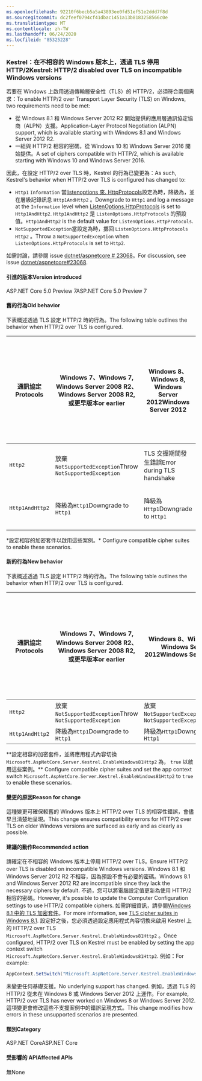 ```yaml
---
ms.openlocfilehash: 92210f6becb5a5a43893ee0fd51ef51e2ddd7f8d
ms.sourcegitcommit: dc2feef0794cf41dbac1451a13b8183258566c0e
ms.translationtype: MT
ms.contentlocale: zh-TW
ms.lasthandoff: 06/24/2020
ms.locfileid: "85325228"
---
```

### <a name="kestrel-http2-disabled-over-tls-on-incompatible-windows-versions"></a><span data-ttu-id="abcb0-101">Kestrel：在不相容的 Windows 版本上，透過 TLS 停用 HTTP/2</span><span class="sxs-lookup"><span data-stu-id="abcb0-101">Kestrel: HTTP/2 disabled over TLS on incompatible Windows versions</span></span>

<span data-ttu-id="abcb0-102">若要在 Windows 上啟用透過傳輸層安全性（TLS）的 HTTP/2，必須符合兩個需求：</span><span class="sxs-lookup"><span data-stu-id="abcb0-102">To enable HTTP/2 over Transport Layer Security (TLS) on Windows, two requirements need to be met:</span></span>

- <span data-ttu-id="abcb0-103">從 Windows 8.1 和 Windows Server 2012 R2 開始提供的應用層通訊協定協商（ALPN）支援。</span><span class="sxs-lookup"><span data-stu-id="abcb0-103">Application-Layer Protocol Negotiation (ALPN) support, which is available starting with Windows 8.1 and Windows Server 2012 R2.</span></span>
- <span data-ttu-id="abcb0-104">一組與 HTTP/2 相容的密碼，從 Windows 10 和 Windows Server 2016 開始提供。</span><span class="sxs-lookup"><span data-stu-id="abcb0-104">A set of ciphers compatible with HTTP/2, which is available starting with Windows 10 and Windows Server 2016.</span></span>

<span data-ttu-id="abcb0-105">因此，在設定 HTTP/2 over TLS 時，Kestrel 的行為已變更為：</span><span class="sxs-lookup"><span data-stu-id="abcb0-105">As such, Kestrel's behavior when HTTP/2 over TLS is configured has changed to:</span></span>

- <span data-ttu-id="abcb0-106">`Http1` `Information` 當[listenoptions 來. HttpProtocols](/dotnet/api/microsoft.aspnetcore.server.kestrel.core.httpprotocols)設定為時，降級為，並在層級記錄訊息 `Http1AndHttp2` 。</span><span class="sxs-lookup"><span data-stu-id="abcb0-106">Downgrade to `Http1` and log a message at the `Information` level when [ListenOptions.HttpProtocols](/dotnet/api/microsoft.aspnetcore.server.kestrel.core.httpprotocols) is set to `Http1AndHttp2`.</span></span> <span data-ttu-id="abcb0-107">`Http1AndHttp2` 是 `ListenOptions.HttpProtocols` 的預設值。</span><span class="sxs-lookup"><span data-stu-id="abcb0-107">`Http1AndHttp2` is the default value for `ListenOptions.HttpProtocols`.</span></span>
- <span data-ttu-id="abcb0-108">`NotSupportedException`當設定為時，擲回 `ListenOptions.HttpProtocols` `Http2` 。</span><span class="sxs-lookup"><span data-stu-id="abcb0-108">Throw a `NotSupportedException` when `ListenOptions.HttpProtocols` is set to `Http2`.</span></span>

<span data-ttu-id="abcb0-109">如需討論，請參閱 issue [dotnet/aspnetcore # 23068](https://github.com/dotnet/aspnetcore/issues/23068)。</span><span class="sxs-lookup"><span data-stu-id="abcb0-109">For discussion, see issue [dotnet/aspnetcore#23068](https://github.com/dotnet/aspnetcore/issues/23068).</span></span>

#### <a name="version-introduced"></a><span data-ttu-id="abcb0-110">引進的版本</span><span class="sxs-lookup"><span data-stu-id="abcb0-110">Version introduced</span></span>

<span data-ttu-id="abcb0-111">ASP.NET Core 5.0 Preview 7</span><span class="sxs-lookup"><span data-stu-id="abcb0-111">ASP.NET Core 5.0 Preview 7</span></span>

#### <a name="old-behavior"></a><span data-ttu-id="abcb0-112">舊的行為</span><span class="sxs-lookup"><span data-stu-id="abcb0-112">Old behavior</span></span>

<span data-ttu-id="abcb0-113">下表概述透過 TLS 設定 HTTP/2 時的行為。</span><span class="sxs-lookup"><span data-stu-id="abcb0-113">The following table outlines the behavior when HTTP/2 over TLS is configured.</span></span>

| <span data-ttu-id="abcb0-114">通訊協定</span><span class="sxs-lookup"><span data-stu-id="abcb0-114">Protocols</span></span> | <span data-ttu-id="abcb0-115">Windows 7、</span><span class="sxs-lookup"><span data-stu-id="abcb0-115">Windows 7,</span></span><br /><span data-ttu-id="abcb0-116">Windows Server 2008 R2、</span><span class="sxs-lookup"><span data-stu-id="abcb0-116">Windows Server 2008 R2,</span></span><br /><span data-ttu-id="abcb0-117">或更早版本</span><span class="sxs-lookup"><span data-stu-id="abcb0-117">or earlier</span></span> | <span data-ttu-id="abcb0-118">Windows 8、</span><span class="sxs-lookup"><span data-stu-id="abcb0-118">Windows 8,</span></span><br /><span data-ttu-id="abcb0-119">Windows Server 2012</span><span class="sxs-lookup"><span data-stu-id="abcb0-119">Windows Server 2012</span></span> | <span data-ttu-id="abcb0-120">Windows 8.1</span><span class="sxs-lookup"><span data-stu-id="abcb0-120">Windows 8.1,</span></span><br /><span data-ttu-id="abcb0-121">Windows Server 2012 R2</span><span class="sxs-lookup"><span data-stu-id="abcb0-121">Windows Server 2012 R2</span></span> | <span data-ttu-id="abcb0-122">Windows 10、</span><span class="sxs-lookup"><span data-stu-id="abcb0-122">Windows 10,</span></span><br /><span data-ttu-id="abcb0-123">Windows Server 2016、</span><span class="sxs-lookup"><span data-stu-id="abcb0-123">Windows Server 2016,</span></span><br /><span data-ttu-id="abcb0-124">或更新版本</span><span class="sxs-lookup"><span data-stu-id="abcb0-124">or newer</span></span> |
|---------------|-----------------------------------------------|--------------------------------|-------------------------------------|------------------------------------------|
| `Http2`         | <span data-ttu-id="abcb0-125">放棄`NotSupportedException`</span><span class="sxs-lookup"><span data-stu-id="abcb0-125">Throw `NotSupportedException`</span></span>                   | <span data-ttu-id="abcb0-126">TLS 交握期間發生錯誤</span><span class="sxs-lookup"><span data-stu-id="abcb0-126">Error during TLS handshake</span></span>     | <span data-ttu-id="abcb0-127">TLS 交握期間發生錯誤&ast;</span><span class="sxs-lookup"><span data-stu-id="abcb0-127">Error during TLS handshake &ast;</span></span>     | <span data-ttu-id="abcb0-128">沒有錯誤</span><span class="sxs-lookup"><span data-stu-id="abcb0-128">No error</span></span> |
| `Http1AndHttp2` | <span data-ttu-id="abcb0-129">降級為`Http1`</span><span class="sxs-lookup"><span data-stu-id="abcb0-129">Downgrade to `Http1`</span></span>                    | <span data-ttu-id="abcb0-130">降級為`Http1`</span><span class="sxs-lookup"><span data-stu-id="abcb0-130">Downgrade to `Http1`</span></span>     | <span data-ttu-id="abcb0-131">TLS 交握期間發生錯誤&ast;</span><span class="sxs-lookup"><span data-stu-id="abcb0-131">Error during TLS handshake &ast;</span></span>     | <span data-ttu-id="abcb0-132">沒有錯誤</span><span class="sxs-lookup"><span data-stu-id="abcb0-132">No error</span></span> |

<span data-ttu-id="abcb0-133">&ast;設定相容的加密套件以啟用這些案例。</span><span class="sxs-lookup"><span data-stu-id="abcb0-133">&ast; Configure compatible cipher suites to enable these scenarios.</span></span>

#### <a name="new-behavior"></a><span data-ttu-id="abcb0-134">新的行為</span><span class="sxs-lookup"><span data-stu-id="abcb0-134">New behavior</span></span>

<span data-ttu-id="abcb0-135">下表概述透過 TLS 設定 HTTP/2 時的行為。</span><span class="sxs-lookup"><span data-stu-id="abcb0-135">The following table outlines the behavior when HTTP/2 over TLS is configured.</span></span>

| <span data-ttu-id="abcb0-136">通訊協定</span><span class="sxs-lookup"><span data-stu-id="abcb0-136">Protocols</span></span> | <span data-ttu-id="abcb0-137">Windows 7、</span><span class="sxs-lookup"><span data-stu-id="abcb0-137">Windows 7,</span></span><br /><span data-ttu-id="abcb0-138">Windows Server 2008 R2、</span><span class="sxs-lookup"><span data-stu-id="abcb0-138">Windows Server 2008 R2,</span></span><br /><span data-ttu-id="abcb0-139">或更早版本</span><span class="sxs-lookup"><span data-stu-id="abcb0-139">or earlier</span></span> | <span data-ttu-id="abcb0-140">Windows 8、</span><span class="sxs-lookup"><span data-stu-id="abcb0-140">Windows 8,</span></span><br /><span data-ttu-id="abcb0-141">Windows Server 2012</span><span class="sxs-lookup"><span data-stu-id="abcb0-141">Windows Server 2012</span></span> | <span data-ttu-id="abcb0-142">Windows 8.1</span><span class="sxs-lookup"><span data-stu-id="abcb0-142">Windows 8.1,</span></span><br /><span data-ttu-id="abcb0-143">Windows Server 2012 R2</span><span class="sxs-lookup"><span data-stu-id="abcb0-143">Windows Server 2012 R2</span></span> | <span data-ttu-id="abcb0-144">Windows 10、</span><span class="sxs-lookup"><span data-stu-id="abcb0-144">Windows 10,</span></span><br /><span data-ttu-id="abcb0-145">Windows Server 2016、</span><span class="sxs-lookup"><span data-stu-id="abcb0-145">Windows Server 2016,</span></span><br /><span data-ttu-id="abcb0-146">或更新版本</span><span class="sxs-lookup"><span data-stu-id="abcb0-146">or newer</span></span> |
|---------------|-----------------------------------------------|--------------------------------|-------------------------------------|------------------------------------------|
| `Http2`         | <span data-ttu-id="abcb0-147">放棄`NotSupportedException`</span><span class="sxs-lookup"><span data-stu-id="abcb0-147">Throw `NotSupportedException`</span></span>                   | <span data-ttu-id="abcb0-148">放棄`NotSupportedException`</span><span class="sxs-lookup"><span data-stu-id="abcb0-148">Throw `NotSupportedException`</span></span>     | <span data-ttu-id="abcb0-149">Throw `NotSupportedException`&ast;&ast;</span><span class="sxs-lookup"><span data-stu-id="abcb0-149">Throw `NotSupportedException` &ast;&ast;</span></span>     | <span data-ttu-id="abcb0-150">沒有錯誤</span><span class="sxs-lookup"><span data-stu-id="abcb0-150">No error</span></span> |
| `Http1AndHttp2` | <span data-ttu-id="abcb0-151">降級為`Http1`</span><span class="sxs-lookup"><span data-stu-id="abcb0-151">Downgrade to `Http1`</span></span>                    | <span data-ttu-id="abcb0-152">降級為`Http1`</span><span class="sxs-lookup"><span data-stu-id="abcb0-152">Downgrade to `Http1`</span></span>     | <span data-ttu-id="abcb0-153">降級為 `Http1`&ast;&ast;</span><span class="sxs-lookup"><span data-stu-id="abcb0-153">Downgrade to `Http1` &ast;&ast;</span></span>     | <span data-ttu-id="abcb0-154">沒有錯誤</span><span class="sxs-lookup"><span data-stu-id="abcb0-154">No error</span></span> |

<span data-ttu-id="abcb0-155">&ast;&ast;設定相容的加密套件，並將應用程式內容切換 `Microsoft.AspNetCore.Server.Kestrel.EnableWindows81Http2` 為， `true` 以啟用這些案例。</span><span class="sxs-lookup"><span data-stu-id="abcb0-155">&ast;&ast; Configure compatible cipher suites and set the app context switch `Microsoft.AspNetCore.Server.Kestrel.EnableWindows81Http2` to `true` to enable these scenarios.</span></span>

#### <a name="reason-for-change"></a><span data-ttu-id="abcb0-156">變更的原因</span><span class="sxs-lookup"><span data-stu-id="abcb0-156">Reason for change</span></span>

<span data-ttu-id="abcb0-157">這種變更可確保較舊的 Windows 版本上 HTTP/2 over TLS 的相容性錯誤，會儘早且清楚地呈現。</span><span class="sxs-lookup"><span data-stu-id="abcb0-157">This change ensures compatibility errors for HTTP/2 over TLS on older Windows versions are surfaced as early and as clearly as possible.</span></span>

#### <a name="recommended-action"></a><span data-ttu-id="abcb0-158">建議的動作</span><span class="sxs-lookup"><span data-stu-id="abcb0-158">Recommended action</span></span>

<span data-ttu-id="abcb0-159">請確定在不相容的 Windows 版本上停用 HTTP/2 over TLS。</span><span class="sxs-lookup"><span data-stu-id="abcb0-159">Ensure HTTP/2 over TLS is disabled on incompatible Windows versions.</span></span> <span data-ttu-id="abcb0-160">Windows 8.1 和 Windows Server 2012 R2 不相容，因為預設不會有必要的密碼。</span><span class="sxs-lookup"><span data-stu-id="abcb0-160">Windows 8.1 and Windows Server 2012 R2 are incompatible since they lack the necessary ciphers by default.</span></span> <span data-ttu-id="abcb0-161">不過，您可以將電腦設定值更新為使用 HTTP/2 相容的密碼。</span><span class="sxs-lookup"><span data-stu-id="abcb0-161">However, it's possible to update the Computer Configuration settings to use HTTP/2 compatible ciphers.</span></span> <span data-ttu-id="abcb0-162">如需詳細資訊，請參閱[Windows 8.1 中的 TLS 加密套件](/windows/win32/secauthn/tls-cipher-suites-in-windows-8-1)。</span><span class="sxs-lookup"><span data-stu-id="abcb0-162">For more information, see [TLS cipher suites in Windows 8.1](/windows/win32/secauthn/tls-cipher-suites-in-windows-8-1).</span></span> <span data-ttu-id="abcb0-163">設定好之後，您必須透過設定應用程式內容切換來啟用 Kestrel 上的 HTTP/2 over TLS `Microsoft.AspNetCore.Server.Kestrel.EnableWindows81Http2` 。</span><span class="sxs-lookup"><span data-stu-id="abcb0-163">Once configured, HTTP/2 over TLS on Kestrel must be enabled by setting the app context switch `Microsoft.AspNetCore.Server.Kestrel.EnableWindows81Http2`.</span></span> <span data-ttu-id="abcb0-164">例如：</span><span class="sxs-lookup"><span data-stu-id="abcb0-164">For example:</span></span>

```csharp
AppContext.SetSwitch("Microsoft.AspNetCore.Server.Kestrel.EnableWindows81Http2", true);
```

<span data-ttu-id="abcb0-165">未變更任何基礎支援。</span><span class="sxs-lookup"><span data-stu-id="abcb0-165">No underlying support has changed.</span></span> <span data-ttu-id="abcb0-166">例如，透過 TLS 的 HTTP/2 從未在 Windows 8 或 Windows Server 2012 上運作。</span><span class="sxs-lookup"><span data-stu-id="abcb0-166">For example, HTTP/2 over TLS has never worked on Windows 8 or Windows Server 2012.</span></span> <span data-ttu-id="abcb0-167">這項變更會修改這些不支援案例中的錯誤呈現方式。</span><span class="sxs-lookup"><span data-stu-id="abcb0-167">This change modifies how errors in these unsupported scenarios are presented.</span></span>

#### <a name="category"></a><span data-ttu-id="abcb0-168">類別</span><span class="sxs-lookup"><span data-stu-id="abcb0-168">Category</span></span>

<span data-ttu-id="abcb0-169">ASP.NET Core</span><span class="sxs-lookup"><span data-stu-id="abcb0-169">ASP.NET Core</span></span>

#### <a name="affected-apis"></a><span data-ttu-id="abcb0-170">受影響的 API</span><span class="sxs-lookup"><span data-stu-id="abcb0-170">Affected APIs</span></span>

<span data-ttu-id="abcb0-171">無</span><span class="sxs-lookup"><span data-stu-id="abcb0-171">None</span></span>

<!--

#### Affected APIs

Not detectable via API analysis

-->
